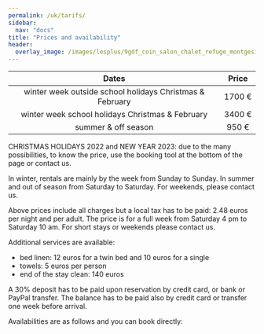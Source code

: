 ```yaml
---
permalink: /uk/tarifs/
sidebar:
  nav: "docs"
title: "Prices and availability"
header:
  overlay_image: /images/lesplus/9gdf_coin_salon_chalet_refuge_montgesin_plagne.jpg
---
```


|                         Dates                        | Price |
|:----------------------------------------------------:|:------:|
| winter week outside school holidays Christmas & February | 1700&nbsp;€ |
|    winter week school holidays Christmas & February   | 3400&nbsp;€ |
|                   summer & off season                  |  950&nbsp;€ |

CHRISTMAS HOLIDAYS 2022 and NEW YEAR 2023: due to the many possibilities, to know the price, use the booking tool at the bottom of the page or contact us.   

In winter, rentals are mainly by the week from Sunday to Sunday. In summer and out of season from Saturday to Saturday. For weekends, please contact us. 

Above prices include all charges but a local tax has to be paid: 2.48 euros per night and per adult. The price is for a full week from Saturday 4 pm to Saturday 10 am. For short stays or weekends please contact us.

Additional services are available:
 - bed linen: 12 euros for a twin bed and 10 euros for a single
 - towels: 5 euros per person
 - end of the stay clean: 140 euros

A 30% deposit has to be paid upon reservation by credit card, or bank or PayPal transfer. The balance has to be paid also by credit card or transfer one week before arrival.

Availabilities are as follows and you can book directly:

<p style="text-align: center;">
<script type='text/javascript'>
  var parametresWidget = {
    key : 'tftr8_fc',
    numGite : '73G148140',
    widget : 'resa',
  };
  widgetIteaGL(parametresWidget);
</script>
</p>
